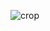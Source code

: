 ![crop](https://user-images.githubusercontent.com/123622774/215030054-62ee00d6-c31a-4ef4-9b5d-d326eebb8b3d.png)
